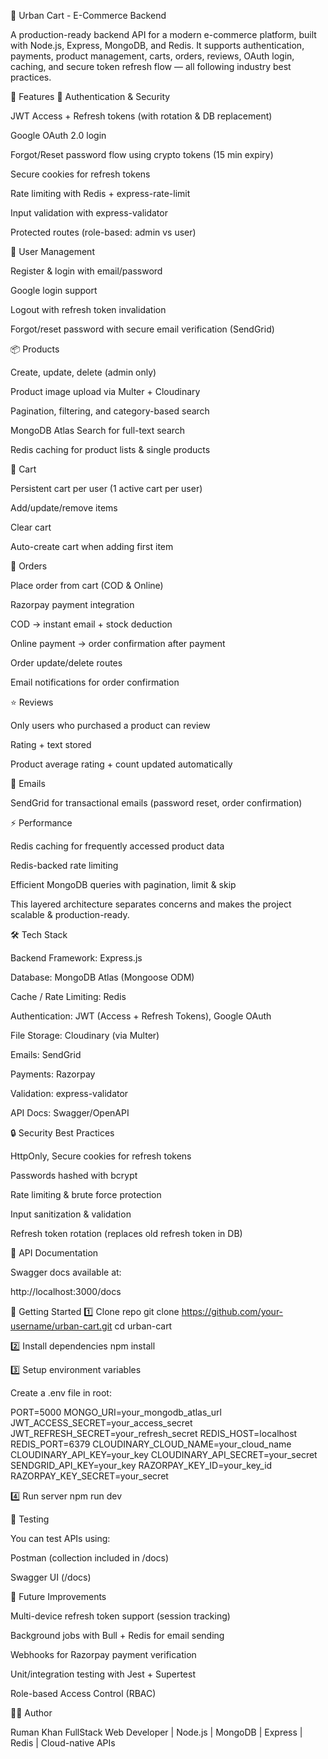 🛒 Urban Cart - E-Commerce Backend

A production-ready backend API for a modern e-commerce platform, built with Node.js, Express, MongoDB, and Redis.
It supports authentication, payments, product management, carts, orders, reviews, OAuth login, caching, and secure token refresh flow — all following industry best practices.

🚀 Features
🔐 Authentication & Security

JWT Access + Refresh tokens (with rotation & DB replacement)

Google OAuth 2.0 login

Forgot/Reset password flow using crypto tokens (15 min expiry)

Secure cookies for refresh tokens

Rate limiting with Redis + express-rate-limit

Input validation with express-validator

Protected routes (role-based: admin vs user)

👤 User Management

Register & login with email/password

Google login support

Logout with refresh token invalidation

Forgot/reset password with secure email verification (SendGrid)

📦 Products

Create, update, delete (admin only)

Product image upload via Multer + Cloudinary

Pagination, filtering, and category-based search

MongoDB Atlas Search for full-text search

Redis caching for product lists & single products

🛒 Cart

Persistent cart per user (1 active cart per user)

Add/update/remove items

Clear cart

Auto-create cart when adding first item

📑 Orders

Place order from cart (COD & Online)

Razorpay payment integration

COD → instant email + stock deduction

Online payment → order confirmation after payment

Order update/delete routes

Email notifications for order confirmation

⭐ Reviews

Only users who purchased a product can review

Rating + text stored

Product average rating + count updated automatically

📧 Emails

SendGrid for transactional emails (password reset, order confirmation)

⚡ Performance

Redis caching for frequently accessed product data

Redis-backed rate limiting

Efficient MongoDB queries with pagination, limit & skip

This layered architecture separates concerns and makes the project scalable & production-ready.

🛠️ Tech Stack

Backend Framework: Express.js

Database: MongoDB Atlas (Mongoose ODM)

Cache / Rate Limiting: Redis

Authentication: JWT (Access + Refresh Tokens), Google OAuth

File Storage: Cloudinary (via Multer)

Emails: SendGrid

Payments: Razorpay

Validation: express-validator

API Docs: Swagger/OpenAPI

🔒 Security Best Practices

HttpOnly, Secure cookies for refresh tokens

Passwords hashed with bcrypt

Rate limiting & brute force protection

Input sanitization & validation

Refresh token rotation (replaces old refresh token in DB)

📖 API Documentation

Swagger docs available at:

http://localhost:3000/docs

🚀 Getting Started
1️⃣ Clone repo
git clone https://github.com/your-username/urban-cart.git
cd urban-cart

2️⃣ Install dependencies
npm install

3️⃣ Setup environment variables

Create a .env file in root:

PORT=5000
MONGO_URI=your_mongodb_atlas_url
JWT_ACCESS_SECRET=your_access_secret
JWT_REFRESH_SECRET=your_refresh_secret
REDIS_HOST=localhost
REDIS_PORT=6379
CLOUDINARY_CLOUD_NAME=your_cloud_name
CLOUDINARY_API_KEY=your_key
CLOUDINARY_API_SECRET=your_secret
SENDGRID_API_KEY=your_key
RAZORPAY_KEY_ID=your_key_id
RAZORPAY_KEY_SECRET=your_secret

4️⃣ Run server
npm run dev

🧪 Testing

You can test APIs using:

Postman (collection included in /docs)

Swagger UI (/docs)

📌 Future Improvements

Multi-device refresh token support (session tracking)

Background jobs with Bull + Redis for email sending

Webhooks for Razorpay payment verification

Unit/integration testing with Jest + Supertest

Role-based Access Control (RBAC)

👨‍💻 Author

Ruman Khan
FullStack Web Developer | Node.js | MongoDB | Express | Redis | Cloud-native APIs
